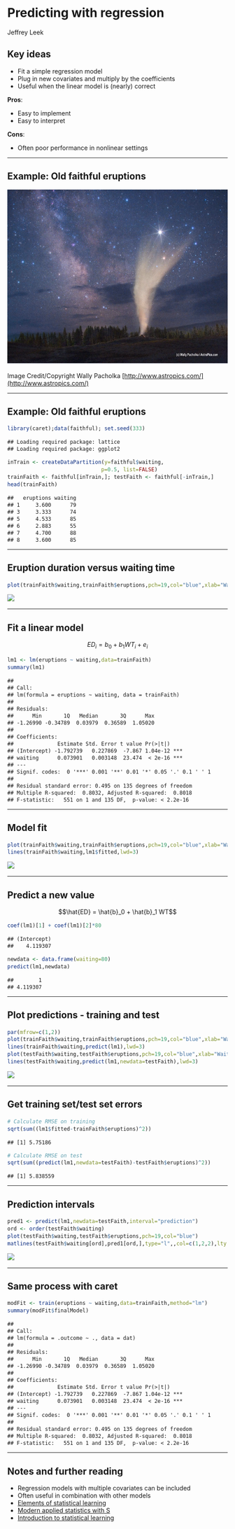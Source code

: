 # Predicting with regression
Jeffrey Leek  


## Key ideas

* Fit a simple regression model
* Plug in new covariates and multiply by the coefficients
* Useful when the linear model is (nearly) correct

__Pros__:
* Easy to implement
* Easy to interpret

__Cons__:
* Often poor performance in nonlinear settings


---

## Example: Old faithful eruptions

<img class=center src=yellowstone.png height=400>

Image Credit/Copyright Wally Pacholka [http://www.astropics.com/](http://www.astropics.com/)

---

## Example: Old faithful eruptions


```r
library(caret);data(faithful); set.seed(333)
```

```
## Loading required package: lattice
## Loading required package: ggplot2
```

```r
inTrain <- createDataPartition(y=faithful$waiting,
                              p=0.5, list=FALSE)
trainFaith <- faithful[inTrain,]; testFaith <- faithful[-inTrain,]
head(trainFaith)
```

```
##   eruptions waiting
## 1     3.600      79
## 3     3.333      74
## 5     4.533      85
## 6     2.883      55
## 7     4.700      88
## 8     3.600      85
```

---

## Eruption duration versus waiting time


```r
plot(trainFaith$waiting,trainFaith$eruptions,pch=19,col="blue",xlab="Waiting",ylab="Duration")
```

![](PredictingWithRegression_files/figure-html/unnamed-chunk-1-1.png) 

---

## Fit a linear model 

$$ ED_i = b_0 + b_1 WT_i + e_i $$


```r
lm1 <- lm(eruptions ~ waiting,data=trainFaith)
summary(lm1)
```

```
## 
## Call:
## lm(formula = eruptions ~ waiting, data = trainFaith)
## 
## Residuals:
##      Min       1Q   Median       3Q      Max 
## -1.26990 -0.34789  0.03979  0.36589  1.05020 
## 
## Coefficients:
##              Estimate Std. Error t value Pr(>|t|)    
## (Intercept) -1.792739   0.227869  -7.867 1.04e-12 ***
## waiting      0.073901   0.003148  23.474  < 2e-16 ***
## ---
## Signif. codes:  0 '***' 0.001 '**' 0.01 '*' 0.05 '.' 0.1 ' ' 1
## 
## Residual standard error: 0.495 on 135 degrees of freedom
## Multiple R-squared:  0.8032,	Adjusted R-squared:  0.8018 
## F-statistic:   551 on 1 and 135 DF,  p-value: < 2.2e-16
```


---
## Model fit


```r
plot(trainFaith$waiting,trainFaith$eruptions,pch=19,col="blue",xlab="Waiting",ylab="Duration")
lines(trainFaith$waiting,lm1$fitted,lwd=3)
```

![](PredictingWithRegression_files/figure-html/unnamed-chunk-2-1.png) 

---

## Predict a new value

$$\hat{ED} = \hat{b}_0 + \hat{b}_1 WT$$


```r
coef(lm1)[1] + coef(lm1)[2]*80
```

```
## (Intercept) 
##    4.119307
```

```r
newdata <- data.frame(waiting=80)
predict(lm1,newdata)
```

```
##        1 
## 4.119307
```

---

## Plot predictions - training and test


```r
par(mfrow=c(1,2))
plot(trainFaith$waiting,trainFaith$eruptions,pch=19,col="blue",xlab="Waiting",ylab="Duration")
lines(trainFaith$waiting,predict(lm1),lwd=3)
plot(testFaith$waiting,testFaith$eruptions,pch=19,col="blue",xlab="Waiting",ylab="Duration")
lines(testFaith$waiting,predict(lm1,newdata=testFaith),lwd=3)
```

![](PredictingWithRegression_files/figure-html/unnamed-chunk-4-1.png) 

---

## Get training set/test set errors


```r
# Calculate RMSE on training
sqrt(sum((lm1$fitted-trainFaith$eruptions)^2))
```

```
## [1] 5.75186
```

```r
# Calculate RMSE on test
sqrt(sum((predict(lm1,newdata=testFaith)-testFaith$eruptions)^2))
```

```
## [1] 5.838559
```

---

## Prediction intervals


```r
pred1 <- predict(lm1,newdata=testFaith,interval="prediction")
ord <- order(testFaith$waiting)
plot(testFaith$waiting,testFaith$eruptions,pch=19,col="blue")
matlines(testFaith$waiting[ord],pred1[ord,],type="l",,col=c(1,2,2),lty = c(1,1,1), lwd=3)
```

![](PredictingWithRegression_files/figure-html/unnamed-chunk-6-1.png) 


---

## Same process with caret


```r
modFit <- train(eruptions ~ waiting,data=trainFaith,method="lm")
summary(modFit$finalModel)
```

```
## 
## Call:
## lm(formula = .outcome ~ ., data = dat)
## 
## Residuals:
##      Min       1Q   Median       3Q      Max 
## -1.26990 -0.34789  0.03979  0.36589  1.05020 
## 
## Coefficients:
##              Estimate Std. Error t value Pr(>|t|)    
## (Intercept) -1.792739   0.227869  -7.867 1.04e-12 ***
## waiting      0.073901   0.003148  23.474  < 2e-16 ***
## ---
## Signif. codes:  0 '***' 0.001 '**' 0.01 '*' 0.05 '.' 0.1 ' ' 1
## 
## Residual standard error: 0.495 on 135 degrees of freedom
## Multiple R-squared:  0.8032,	Adjusted R-squared:  0.8018 
## F-statistic:   551 on 1 and 135 DF,  p-value: < 2.2e-16
```


---

## Notes and further reading

* Regression models with multiple covariates can be included
* Often useful in combination with other models 
* [Elements of statistical learning](http://www-stat.stanford.edu/~tibs/ElemStatLearn/)
* [Modern applied statistics with S](http://www.amazon.com/Modern-Applied-Statistics-W-N-Venables/dp/0387954570)
* [Introduction to statistical learning](http://www-bcf.usc.edu/~gareth/ISL/)



